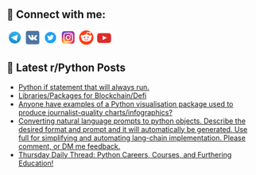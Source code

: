 ## 🔎 Connect with me:
[<img src="https://github.com/bullbesh/bullbesh/blob/main/images/Telegram.png" width="32" height="32" />](https://t.me/bullbesh)
[<img src="https://github.com/bullbesh/bullbesh/blob/main/images/VK.png" width="32" height="32" />](https://vk.com/bullbesh)
[<img src="https://github.com/bullbesh/bullbesh/blob/main/images/Twitter.png" width="32" height="32" />](https://twitter.com/bullbesh1)
[<img src="https://github.com/bullbesh/bullbesh/blob/main/images/Instagram.png" width="32" height="32" />](https://www.instagram.com/bullbesh)
[<img src="https://github.com/bullbesh/bullbesh/blob/main/images/Reddit.png" width="32" height="32" />](https://www.reddit.com/user/bullbesh)
[<img src="https://github.com/bullbesh/bullbesh/blob/main/images/YouTube.png" width="32" height="32" />](https://www.youtube.com/channel/UCtfjRs6uzgq5mfm8S06WTcg)

## 📕 Latest r/Python Posts
<!-- BLOG-POST-LIST:START -->
- [Python if statement that will always run.](https://www.reddit.com/r/Python/comments/1945brh/python_if_statement_that_will_always_run/)
- [Libraries/Packages for Blockchain/Defi](https://www.reddit.com/r/Python/comments/1941pbq/librariespackages_for_blockchaindefi/)
- [Anyone have examples of a Python visualisation package used to produce journalist-quality charts/infographics?](https://www.reddit.com/r/Python/comments/193y9wj/anyone_have_examples_of_a_python_visualisation/)
- [Converting natural language prompts to python objects. Describe the desired format and prompt and it will automatically be generated. Use full for simplifying and automating lang-chain implementation. Please comment, or DM me feedback.](https://www.reddit.com/r/Python/comments/193ndxm/converting_natural_language_prompts_to_python/)
- [Thursday Daily Thread: Python Careers, Courses, and Furthering Education!](https://www.reddit.com/r/Python/comments/193ndb4/thursday_daily_thread_python_careers_courses_and/)
<!-- BLOG-POST-LIST:END -->
